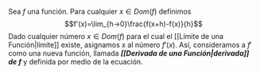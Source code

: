 Sea $f$ una función. Para cualquier $x∈Dom(f)$ definimos $$f'(x)=\lim_{h→0}\frac{f(x+h)-f(x)}{h}$$
Dado cualquier número $x∈Dom(f)$ para el cual el [[Límite de una Función|límite]] existe, asignamos x al número $f'(x)$. Así, consideramos a $f'$ como una nueva función, llamada ***[[Derivada de una Función|derivada]] de f*** y definida por medio de la ecuación.
